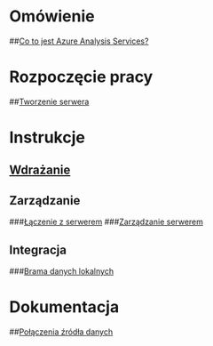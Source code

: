 # Omówienie
##[Co to jest Azure Analysis Services?](analysis-services-overview.md)
# Rozpoczęcie pracy
##[Tworzenie serwera](analysis-services-create-server.md)

# Instrukcje 
## [Wdrażanie](analysis-services-deploy.md)
## Zarządzanie
###[Łączenie z serwerem](analysis-services-connect.md)
###[Zarządzanie serwerem](analysis-services-manage.md)
## Integracja
###[Brama danych lokalnych](analysis-services-gateway.md)

# Dokumentacja
##[Połączenia źródła danych](analysis-services-datasource.md)

<!--HONumber=Nov16_HO4-->


